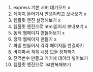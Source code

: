 1. express 기본 서버 대기모드 x
2. 페이지 들어가서 안녕이라고 보내보기 x
3. 템플릿 엔진 설정해보기 x
4. 템플릿 엔진으로 html읽어서 보내보기 x
5. 동적 웹페이지 만들어보기 x
6. 정적 웹페이지 만들기 x
7. 파일 만들어서 각각 페이지들 연결하기 
8. 바디파서 객체 내장 모듈 장착하기
9. 전역변수 만들고 거기에 데이터 넣어보기
10. 템플릿 엔진으로 list반복해보기

